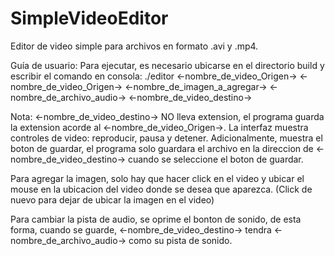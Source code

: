 # SimpleVideoEditor
Editor de video simple para archivos en formato .avi y .mp4.

Guía de usuario:
Para ejecutar, es necesario ubicarse en el directorio build y escribir el comando en consola:
./editor <-nombre_de_video_Origen-> <-nombre_de_video_Origen->  <-nombre_de_imagen_a_agregar-> <-nombre_de_archivo_audio-> <-nombre_de_video_destino->

Nota: <-nombre_de_video_destino-> NO lleva extension, el programa guarda la extension acorde al <-nombre_de_video_Origen->.
La interfaz muestra controles de video: reproducir, pausa y detener.
Adicionalmente, muestra el boton de guardar, el programa solo guardara el archivo en la direccion de <-nombre_de_video_destino-> cuando se seleccione el boton de guardar.

Para agregar la imagen, solo hay que hacer click en el video y ubicar el mouse en la ubicacion del video donde se desea que aparezca. (Click de nuevo para dejar de ubicar la imagen en el video)

Para cambiar la pista de audio, se oprime el bonton de sonido, de esta forma, cuando se guarde, <-nombre_de_video_destino-> tendra <-nombre_de_archivo_audio-> como su pista de sonido.
